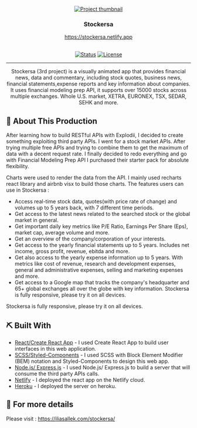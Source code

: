 <p align="center">
  <a href="" rel="noopener">
 <img src="https://personal-website-me.s3.amazonaws.com/stockersa-responsive.png" alt="Project thumbnail"></a>
</p>
<h3 align="center">Stockersa</h3>
<div align="center" >
    <a href="https://stockersa.netlify.app" rel="noopener" align="center"> https://stockersa.netlify.app
    
</div>
<br>
<div align="center">

[![Status](https://img.shields.io/badge/status-active-success.svg)]()
[![License](https://img.shields.io/badge/license-MIT-blue.svg)](LICENSE.md)

</div>

---

<p align="center"> Stockersa (3rd project) is a visually animated app that provides financial news, data and commentary, including stock quotes, business news, financial statements,expense reports and key information about companies. It uses financial modeling prep API, it supports over 15000 stocks across multiple exchanges. Whole U.S. market, XETRA, EURONEX, TSX, SEDAR, SEHK and more.
</p>

## 🥳 About This Production <a name = "problem_statement"></a>

After learning how to build RESTful APIs with Explodii, I decided to create something exploiting third party APIs. I went for a stock market APIs. After trying multiple free APIs and trying to combine them to get the maximum of data with a decent request rate. I finally decided to redo everything and go with Financial Modeling Prep API I purchased their starter pack for absolute flexibility.

Charts were used to render the data from the API. I mainly used recharts react library and airbnb visx to build those charts. The features users can use in Stockersa :

-   Access real-time stock data, quotes(with price rate of change) and volumes up to 5 years back, with 7 different time periods.
-   Get access to the latest news related to the searched stock or the global market in general.
-   Get important daily key metrics like P/E Ratio, Earnings Per Share (Eps), market cap, average volume and more.
-   Get an overview of the company/corporation of your interests.
-   Get access to the yearly financial statements up to 5 years. Includes net income, gross profit, revenue, ebitda and more.
-   Get also access to the yearly expense information up to 5 years. With metrics like cost of revenue, research and development expenses, general and administrative expenses, selling and marketing expenses and more.
-   Get access to a Google map that tracks the company's headquarter and 65+ global exchanges all over the globe with key information.
    Stockersa is fully responsive, please try it on all devices.

Stockersa is fully responsive, please try it on all devices.

## ⛏️ Built With <a name = "tech_stack"></a>

-   [React/Create React App](https://reactjs.org/) - I used Create React App to build user interfaces in this web application.
-   [SCSS/Styled-Components](https://styled-components.com/) - I used SCSS with Block Element Modifier (BEM) notation and Styled-Components to design this web app.
-   [Node.js/ Express.js](https://expressjs.com/) - I used Node.js/ Express.js to build a server that will consume the third party APIs calls.
-   [Netlify](https://www.netlify.com/) - I deployed the react app on the Netlify cloud.
-   [Heroku](https://www.heroku.com/) - I deployed the server on heroku.

## 🧐 For more details <a name = "tech_stack"></a>

Please visit : https://iliasallek.com/stockersa/
